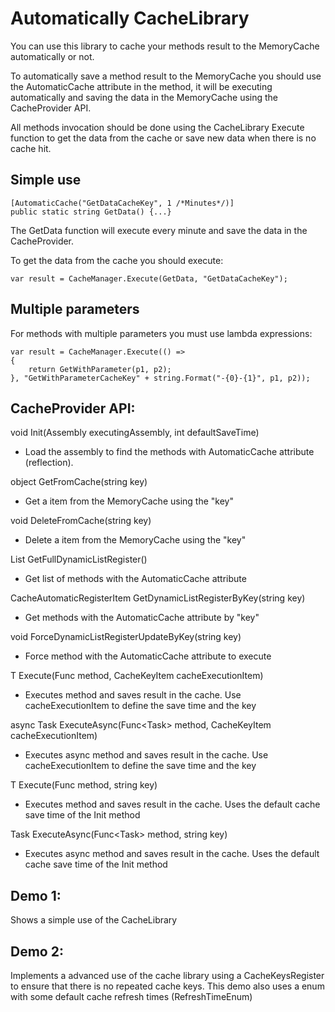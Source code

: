 # Automatically CacheLibrary 

You can use this library to cache your methods result to the MemoryCache automatically or not.

To automatically save a method result to the MemoryCache you should use the AutomaticCache attribute in the method, it will be executing automatically and saving the data in the MemoryCache using the CacheProvider API.

All methods invocation should be done using the CacheLibrary Execute function to get the data from the cache or save new data when there is no cache hit.

## Simple use

```
[AutomaticCache("GetDataCacheKey", 1 /*Minutes*/)]
public static string GetData() {...}
```

The GetData function will execute every minute and save the data in the CacheProvider.



To get the data from the cache you should execute:

```
var result = CacheManager.Execute(GetData, "GetDataCacheKey");
```


## Multiple parameters 

For methods with multiple parameters you must use lambda expressions:

```
var result = CacheManager.Execute(() =>
{
	return GetWithParameter(p1, p2);
}, "GetWithParameterCacheKey" + string.Format("-{0}-{1}", p1, p2));
```


## CacheProvider API:


void Init(Assembly executingAssembly, int defaultSaveTime)
- Load the assembly to find the methods with AutomaticCache attribute (reflection).

object GetFromCache(string key)
- Get a item from the MemoryCache using the "key"

void DeleteFromCache(string key)
- Delete a item from the MemoryCache using the "key"

List<CacheAutomaticRegisterItem> GetFullDynamicListRegister()
- Get list of methods with the AutomaticCache attribute

CacheAutomaticRegisterItem GetDynamicListRegisterByKey(string key)
- Get methods with the AutomaticCache attribute by "key"

void ForceDynamicListRegisterUpdateByKey(string key)
- Force method with the AutomaticCache attribute to execute

T Execute<T>(Func<T> method, CacheKeyItem cacheExecutionItem)
- Executes method and saves result in the cache. Use cacheExecutionItem to define the save time and the key

async Task<T> ExecuteAsync<T>(Func<Task<T>> method, CacheKeyItem cacheExecutionItem)
- Executes async method and saves result in the cache. Use cacheExecutionItem to define the save time and the key

T Execute<T>(Func<T> method, string key)
- Executes method and saves result in the cache. Uses the default cache save time of the Init method

Task<T> ExecuteAsync<T>(Func<Task<T>> method, string key)
- Executes async method and saves result in the cache. Uses the default cache save time of the Init method




## Demo 1:
Shows a simple use of the CacheLibrary


## Demo 2:
Implements a advanced use of the cache library using a CacheKeysRegister to ensure that there is no repeated cache keys.
This demo also uses a enum with some default cache refresh times (RefreshTimeEnum)



